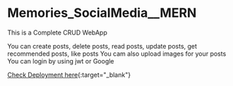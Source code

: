 ﻿# Memories_SocialMedia__MERN

This is a Complete CRUD WebApp

You can create posts, delete posts, read posts, update posts, get recommended posts, like posts
You cam also upload images for your posts
You can login by using jwt or Google 

[Check Deployment here](https://gaven-memories-social-media-mern.vercel.app/ ){:target="_blank"}  
